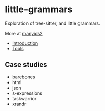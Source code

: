 # little-grammars

Exploration of tree-sitter, and little grammars.

More at [manyids2](https://manyids2.nl/projects/tree-sitter/)

- [Introduction](https://manyids2.nl/projects/tree-sitter/01-introduction/01-index/)
- [Tools](https://manyids2.nl/projects/tree-sitter/02-tools/02-index/)

## Case studies

- barebones
- html
- json
- s-expressions
- taskwarrior
- xrandr
